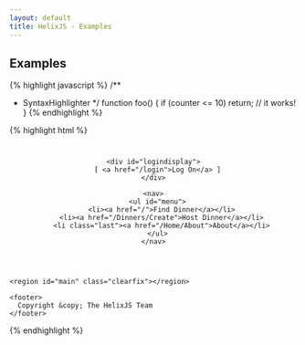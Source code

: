 ```yaml
---
layout: default
title: HelixJS - Examples
---
```


## Examples

{% highlight javascript %}
/**
 * SyntaxHighlighter
 */
function foo()
{
    if (counter <= 10)
        return;
    // it works!
}
{% endhighlight %}


{% highlight html %}
<body data-bind="app: true">
  <div class="page">
    <header>
    <div id="title">
      <h1>
        <a href="/" title="Nerd Dinner" class="logo"></a>
      </h1>
    </div>

    <div id="logindisplay">
      [ <a href="/login">Log On</a> ]
    </div>

    <nav>
      <ul id="menu">
        <li><a href="/">Find Dinner</a></li>
        <li><a href="/Dinners/Create">Host Dinner</a></li>
        <li class="last"><a href="/Home/About">About</a></li>
      </ul>
    </nav>
  </header>
  
    <region id="main" class="clearfix"></region>

    <footer>
      Copyright &copy; The HelixJS Team
    </footer>
  </div>
</body>
{% endhighlight %}